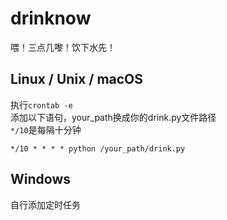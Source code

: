 # drinknow
喂！三点几嚟！饮下水先！

## Linux / Unix / macOS
执行`crontab -e`  
添加以下语句，your_path换成你的drink.py文件路径  
`*/10`是每隔十分钟
```shell
*/10 * * * * python /your_path/drink.py
```
## Windows
自行添加定时任务
